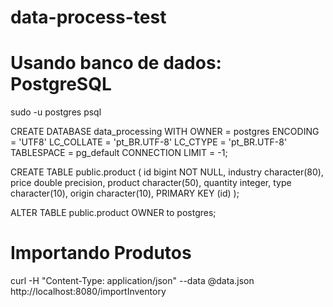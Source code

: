 # data-process-test

# Usando banco de dados: PostgreSQL
sudo -u postgres psql 

CREATE DATABASE data_processing
    WITH 
    OWNER = postgres
    ENCODING = 'UTF8'
    LC_COLLATE = 'pt_BR.UTF-8'
    LC_CTYPE = 'pt_BR.UTF-8'
    TABLESPACE = pg_default
    CONNECTION LIMIT = -1;
    
CREATE TABLE public.product
(
    id bigint NOT NULL,
    industry character(80),
    price double precision,
    product character(50),
    quantity integer,
    type character(10),
    origin character(10),
    PRIMARY KEY (id)
);

ALTER TABLE public.product
    OWNER to postgres;
    
    
    
# Importando Produtos
curl -H "Content-Type: application/json" --data @data.json http://localhost:8080/importInventory
